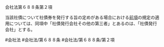 会社法第６８８条第２項

当該社債について社債券を発行する旨の定めがある場合における[前項](会社法＿＿＿＿第６８８条第１項)の規定の適用については、同項中「社債発行会社その他の第三者」とあるのは、「社債発行会社」とする。

#会社法
#会社法/第６８８条
#会社法/第６８８条/第２項
